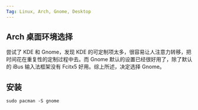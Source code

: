 ```yaml
---
Tag: Linux, Arch, Gnome, Desktop
---
```


## Arch 桌面环境选择

尝试了 KDE 和 Gnome，发现 KDE 的可定制项太多，很容易让人注意力转移，把时间花在重复性的定制过程中去。而 Gnome 默认的设置已经很好用了，除了默认的 iBus 输入法框架没有 Fcitx5 好用。综上所述，决定选择 Gnome。

## 安装

```shell
sudo pacman -S gnome
```